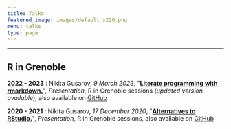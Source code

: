 ```yaml
---
title: Talks
featured_image: images/default_x220.png
menu: talks
type: page
---
```




---

## R in Grenoble

**2022 - 2023**
: Nikita Gusarov, *9 March 2023*, 
  "<B><A HREF="/docs/literate_rmarkdown.pdf">Literate programming with rmarkdown.</A></B>", 
  *Presentation*, R in Grenoble sessions (*updated version available*), also available on [GitHub](https://github.com/nikitagusarov/literate_rmarkdown)

**2020 - 2021**
: Nikita Gusarov, *17 December 2020*, 
  "<B><A HREF="/docs/alternatives_rstudio.pdf">Alternatives to RStudio.</A></B>", 
  *Presentation*, R in Grenoble sessions, also available on [GitHub](https://github.com/nikitagusarov/rstudio_alternatives)
